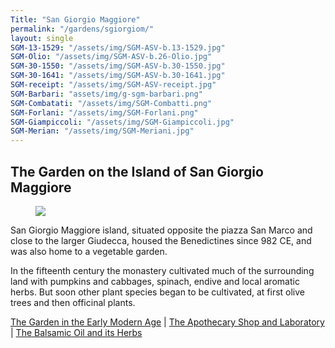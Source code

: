 ```yaml
---
Title: "San Giorgio Maggiore"
permalink: "/gardens/sgiorgiom/"
layout: single
SGM-13-1529: "/assets/img/SGM-ASV-b.13-1529.jpg"
SGM-Olio: "/assets/img/SGM-ASV-b.26-Olio.jpg"
SGM-30-1550: "/assets/img/SGM-ASV-b.30-1550.jpg"
SGM-30-1641: "/assets/img/SGM-ASV-b.30-1641.jpg"
SGM-receipt: "/assets/img/SGM-ASV-receipt.jpg"
SGM-Barbari: "assets/img/g-sgm-barbari.png"
SGM-Combatati: "/assets/img/SGM-Combatti.png"
SGM-Forlani: "/assets/img/SGM-Forlani.png"
SGM-Giampiccoli: "/assets/img/SGM-Giampiccoli.jpg"
SGM-Merian: "/assets/img/SGM-Meriani.jpg"
---
```


## The Garden on the Island of San Giorgio Maggiore

<figure><img src="{{ page.SGM-Barbari | relative_url }}" class="img-ctr" align="center"/></figure>
<!-- .g-thumb {
  position: absolute;
  top: 0;
  left: 80%;
  border: 2px solid #000000;
  width="10%"
} -->
San Giorgio Maggiore island, situated opposite the piazza San Marco and close to the larger Giudecca, housed the Benedictines since 982 CE, and was also home to a vegetable garden.

In the fifteenth century the monastery cultivated much of the surrounding land with pumpkins and cabbages, spinach, endive and local aromatic herbs. But soon other plant species began to be cultivated, at first olive trees and then officinal plants.

<a href="{{ site.baseurl }}gardens/sgiorgiom-1/">The Garden in the Early Modern Age</a> | <a href="{{ site.baseurl }}gardens/sgiorgiom-2/">The Apothecary Shop and Laboratory</a> | <a href="{{ site.baseurl }}gardens/sgiorgiom-3/">The Balsamic Oil and its Herbs</a>

<!--

At the same time the Monastery started to run an annexed apothecary shop, whose maintenance and supply costs are recorded until its suppression (1806).

<figure><img src="{{ page.SGM-receipt | relative_url }}" class="img-ctr" align="center"/>
<figcaption><strong>ASV, San Giorgio Maggiore, b. 26</strong>, early 16th century<br/>
Bill for the purchase of an oven covering for alembic, with its round stone support and three or four shelves above and below </figcaption>
</figure>

Olive oil was the main ingredient for the Paduan Benedictines’ *Olio di Santa Giustina*, later called *Olio di San Giorgio Maggiore*, which the Venetian Monastery started to produce very early in the 16th century. The oil, also called balm, was applied externally to treat sores and wounds, and internally for gastric disorders and as a vermifuge.

<figure><img src="{{ page.SGM-Olio | relative_url }}" class="img-ctr" align="center"/>
<figcaption><strong>ASV, San Giorgio Maggiore, b. 26</strong><br/>
It was only in 1780 that the St Giorgio Maggiore Benedictines were allowed to call their balm <em>Olio di San Giorgio Maggiore</em> – and no longer <em>Oil of Santa Giustina</em>.
This is a sheet of therapeutic indications and posology that was to accompany the sale of the oil, according to the requirements set by  the Venetian Provveditori alla Sanità</figcaption></figure>

The balm was obtained by macerating about 60 substances in olive oil, mostly local and exotic vegetables. The Benedictine grew olive trees and many local herbs and plants in their vegetable garden and in other gardens in Venice and in the Terraferma, whereas they purchased non-local and exotic substances from druggist and spices merchants.

Here there is a sample of the recipe ingredients, some of which (\*) are now acknowledged as having medicinal properties by the European Medical Agency (EMA):
* **leaves of** abrotanum (Artemisia abrotanum L.\*), wormwood (Artemisia absinthium L.*) etc.
* **roots of** gentian (Gentiana L.\*), peony (Paeonia L.*) etc.
* **seeds** of purslane (Portulaca L.), horseradish (Raphanus L.) etc.
* **And more:** laurel berries* (Laurus nobilis L.\*), ginger (<span style="color: #9932CC">Zingiber officinale</span>\*), carnations and cloves (<span style="color: #9932CC">Syzygium aromaticum L.</span>\*); <span style="color: #9932CC">cinnamon (Cinnamomum verum J.Presl</span>\*), nutmeg (<span style="color: #9932CC">Myristica fragrans Hott.</span>), saffron (Crocus sativus L.*) etc.;
* **four animal ingredients** (earthworms, powder of deer antlers, bull's gall, red corals); **two compound medicines** (theriac and mastic oil from Pistacia lentiscus L.*, resin), and in small quantities also stone oil (petroleum, at the time common in pharmacopoeia).

Non-local plants/herbs (<span style="color: #9932CC">violet color</span>), animal and mineral substances were bought in the bustling Venetian market by the Monastery apothecary shop, as we can see from many 16th- and 17th-century purchase notes.

<div class="thumb-nav">
<span class="thumb-nav-p" style="width: 45%; font-size: 75%; margin-right: 20px"><img class="thumb-menu" src="{{ page.SGM-30-1550 | relative_url }}"/>
<br/><br/><strong>ASV, San Giorgio Maggiore, b. 30</strong>, August 21 1550<br/>
San Giorgio Monastery also bought exotic substances from local merchants for other Benedictines, such as for the San Paolo Monastery in Rome: zenzero (ginger), cannella fina (cinnamon), zafran (saffron), macis (nutmeg), and many others that were not ingredients for the Balm of Santa Giustina – like galanga (<span style="color: #9932CC">Alpinia galanga Willd</span>.* from Asia) etc. </span>
<span class="thumb-nav-p" style="width: 45%;  font-size: 75%"><img class="thumb-menu" src="{{ page.SGM-30-1641  | relative_url }}"/>
<br/><br/><br/><strong>ASV, San Giorgio Maggiore, b. 30</strong>, May 12 1641<br/>
Purchase note for the San Giorgio apothecary shop, listing many exotic or just non-local ingredients for the Balm of Santa Giustina: corno di cervo (deer antler), macis fina (nutmeg), canella fina (cinnamon), garrofoli fini (carnations), zafaran de Toschana (saffron from Tuscany), corrali rossi (red corals).</span>
</div>

Certainly the San Giorgio Maggiore garden grew peony, purslane, abrotanum, wormwood etc. and many other medicinal herbs.
In a letter sent in 1575 by the physician [Melchiorre Guilandino](/xml-minimal/index-people/#guilandino-melchiorre) to his friend and patient Alvise Mocenigo, he relates that the friars had so many Arum plants (see [wild calla lily]( https://powo.science.kew.org/taxon/urn:lsid:ipni.org:names:328149-2)).

“Il modo, che si tene in darla, & suo remedio, potrà V.M. legger nel Matthioli in capite [*Arum*](http://id.sbn.it/bid/RLZE023006]). Io non ho pronta la polvere, & a farla mi bisogneria esser costà nell’horto di frati di S. Giorgio della bella fabrica nova, dove si ritrova tanta copia di Arum che basterìa per infiammar la gola a tutta Venetia”
(Milano, Biblioteca Ambrosiana, Cod. G 273, n. 69)

Roots, leaves and berries of *Arum L*., extremely hot, once cooked or pulverised were used to treat sore throats and coughs, and externally as a gout poultice. Now Arum L.
is used in herbal medicine and homeopathic medicine.

The olive trees were uprooted in 1797 to make way for the Slavonian (Croatian) troops.


## Learn more:
- Elisa M. Cappelletti, Giuseppe Maggioni, “L’Oglio di Santa Giustina”, in *La spezieria. Medicamenti e arte farmaceutica nel Veneto dal Cinquecento ad oggi* (Padova: Antilia, 2002), pp. 81-107, with lists and identification of the ingredients for the Paduan recipe. -->

